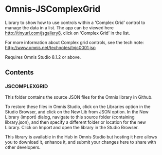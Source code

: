 # Omnis-JSComplexGrid
Library to show how to use controls within a 'Complex Grid' control to manage the data in a list. The app can be viewed here http://tinyurl.com/jsgallery8, click on ‘Complex Grid’ in the list.

For more information about Complex grid controls, see the tech note: http://www.omnis.net/technotes/tnjc0001.jsp

Requires Omnis Studio 8.1.2 or above.

## Contents
### JSCOMPLEXGRID
This folder contains the source JSON files for the Omnis library in Github. 

To restore these files in Omnis Studio, click on the Libraries option in the Studio Browser, and click on the New Lib from JSON option. In the New Library (import) dialog, navigate to this source folder (containing library.json), and then specify a different folder or location for the new Library. Click on Import and open the library in the Studio Browser. 

This library is available in the Hub in Omnis Studio but hosting it here allows you to download it, enhance it, and submit your changes here to share with other developers. 

